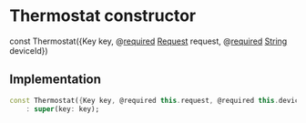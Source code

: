 


# Thermostat constructor






const
Thermostat({Key key, @[required](https://pub.dev/documentation/meta/1.3.0/meta/required-constant.html) [Request](https://pub.dev/documentation/yonomi_platform_sdk/1.0.5/request_request/Request-class.html) request, @[required](https://pub.dev/documentation/meta/1.3.0/meta/required-constant.html) [String](https://api.flutter.dev/flutter/dart-core/String-class.html) deviceId})





## Implementation

```dart
const Thermostat({Key key, @required this.request, @required this.deviceId})
    : super(key: key);
```







